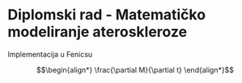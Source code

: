 # Diplomski rad - Matematičko modeliranje ateroskleroze

Implementacija u Fenicsu 

```math
\begin{align*}
 \frac{\partial M}{\partial t}
\end{align*}
```